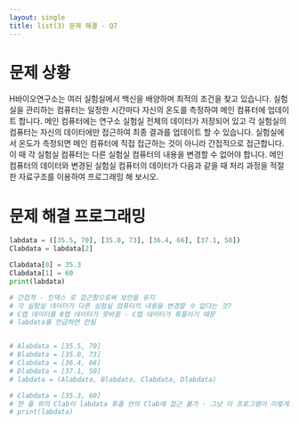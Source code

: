 ```yaml
---
layout: single
title: list(3) 문제 해결 - Q7
---
```


# 문제 상황
H바이오연구소는 여러 실험실에서 백신을 배양하며 최적의 조건을 찾고 있습니다. 실험실을 관리하는 컴퓨터는 일정한 시간마다 자신의 온도를 측정하여 메인 컴퓨터에 업데이트 합니다. 메인 컴퓨터에는 연구소 실험실 전체의 데이터가 저장되어 있고 각 실험실의 컴퓨터는 자신의 데이터에만 접근하여 최종 결과를 업데이트 할 수 있습니다. 실험실에서 온도가 측정되면 메인 컴퓨터에 직접 접근하는 것이 아니라 간접적으로 접근합니다. 이 때 각 실험실 컴퓨터는 다른 실험실 컴퓨터의 내용을 변경할 수 없어야 합니다. 메인 컴퓨터의 데이터와 변경된 실험실 컴퓨터의 데이터가 다음과 같을 때 처리 과정을 적절한 자료구조를 이용하여 프로그래밍 해 보시오.

# 문제 해결 프로그래밍

~~~python
labdata = ([35.5, 70], [35.0, 73], [36.4, 66], [37.1, 50])
Clabdata = labdata[2]

Clabdata[0] = 35.3
Clabdata[1] = 60
print(labdata)

# 간접적 - 인덱스 로 접근함으로써 보안을 유지
# 각 실험실 데이터가 다른 실험실 컴퓨터의 내용을 변경할 수 없다는 것?
# C랩 데이터를 B랩 데이터가 못바꿈 - C랩 데이터가 튜플이기 때문
# labdata를 언급하면 안됨


# Alabdata = [35.5, 70]
# Blabdata = [35.0, 73]
# Clabdata = [36.4, 66]
# Dlabdata = [37.1, 50]
# labdata = (Alabdata, Blabdata, Clabdata, Dlabdata)

# Clabdata = [35.3, 60]
# 한 줄 위의 Clab이 labdata 튜플 안의 Clab에 접근 불가 - 그냥 이 프로그램이 이렇게 짜여진 것임
# print(labdata)
~~~
